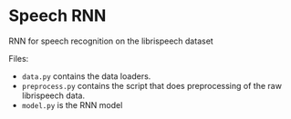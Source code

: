 # Speech RNN

RNN for speech recognition on the librispeech dataset

Files:
- `data.py` contains the data loaders.
- `preprocess.py` contains the script that does preprocessing of the raw librispeech data.
- `model.py` is the RNN model
